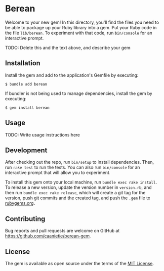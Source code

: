 # Berean

Welcome to your new gem! In this directory, you'll find the files you need to be able to package up your Ruby library into a gem. Put your Ruby code in the file `lib/berean`. To experiment with that code, run `bin/console` for an interactive prompt.

TODO: Delete this and the text above, and describe your gem

## Installation

Install the gem and add to the application's Gemfile by executing:

    $ bundle add berean

If bundler is not being used to manage dependencies, install the gem by executing:

    $ gem install berean

## Usage

TODO: Write usage instructions here

## Development

After checking out the repo, run `bin/setup` to install dependencies. Then, run `rake test` to run the tests. You can also run `bin/console` for an interactive prompt that will allow you to experiment.

To install this gem onto your local machine, run `bundle exec rake install`. To release a new version, update the version number in `version.rb`, and then run `bundle exec rake release`, which will create a git tag for the version, push git commits and the created tag, and push the `.gem` file to [rubygems.org](https://rubygems.org).

## Contributing

Bug reports and pull requests are welcome on GitHub at https://github.com/caanietie/berean-gem.

## License

The gem is available as open source under the terms of the [MIT License](https://opensource.org/licenses/MIT).
